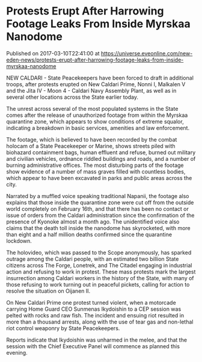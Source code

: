 # Protests Erupt After Harrowing Footage Leaks From Inside Myrskaa Nanodome
Published on 2017-03-10T22:41:00 at https://universe.eveonline.com/new-eden-news/protests-erupt-after-harrowing-footage-leaks-from-inside-myrskaa-nanodome

NEW CALDARI - State Peacekeepers have been forced to draft in additional troops, after protests erupted on New Caldari Prime, Nonni I, Malkalen V and the Jita IV - Moon 4 - Caldari Navy Assembly Plant, as well as in several other locations across the State earlier today.

The unrest across several of the most populated systems in the State comes after the release of unauthorized footage from within the Myrskaa quarantine zone, which appears to show conditions of extreme squalor, indicating a breakdown in basic services, amenities and law enforcement.

The footage, which is believed to have been recorded by the combat holocam of a State Peacekeeper or Marine, shows streets piled with biohazard containment bags, human effluent and refuse, burned out military and civilian vehicles, ordnance riddled buildings and roads, and a number of burning administrative offices. The most disturbing parts of the footage show evidence of a number of mass graves filled with countless bodies, which appear to have been excavated in parks and public areas across the city.

Narrated by a muffled voice speaking traditional Napanii, the footage also explains that those inside the quarantine zone were cut off from the outside world completely on February 16th, and that there has been no contact or issue of orders from the Caldari administration since the confirmation of the presence of Kyonoke almost a month ago. The unidentified voice also claims that the death toll inside the nanodome has skyrocketed, with more than eight and a half million deaths confirmed since the quarantine lockdown.

The holovideo, which was passed to the Scope anonymously, has sparked outrage among the Caldari people, with an estimated two billion State citizens across The Forge, Lonetrek, and The Citadel engaging in industrial action and refusing to work in protest. These mass protests mark the largest insurrection among Caldari workers in the history of the State, with many of those refusing to work turning out in peaceful pickets, calling for action to resolve the situation on Oijanen II.

On New Caldari Prime one protest turned violent, when a motorcade carrying Home Guard CEO Sunmenas Ikydoishin to a CEP session was pelted with rocks and raw fish. The incident and ensuing riot resulted in more than a thousand arrests, along with the use of tear gas and non-lethal riot control weaponry by State Peacekeepers.

Reports indicate that Ikydoishin was unharmed in the melee, and that the session with the Chief Executive Panel will commence as planned this evening.
